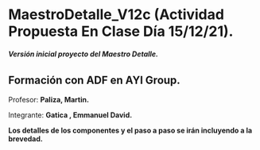 # MaestroDetalle_V12c (Actividad Propuesta En Clase Día  15/12/21).

###### **Versión  inicial proyecto del Maestro Detalle.** 


## **Formación con ADF en AYI Group.**

Profesor:
**Paliza, Martin.**  

Integrante: **Gatica , Emmanuel David.**



**Los detalles de los componentes y el paso a paso se irán incluyendo a la brevedad.**
